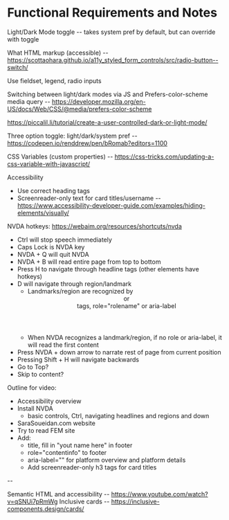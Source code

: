 # Functional Requirements and Notes

Light/Dark Mode toggle -- takes system pref by default, but can override with
toggle

What HTML markup (accessible) --
https://scottaohara.github.io/a11y_styled_form_controls/src/radio-button--switch/

Use fieldset, legend, radio inputs

Switching between light/dark modes via JS and Prefers-color-scheme media query
-- https://developer.mozilla.org/en-US/docs/Web/CSS/@media/prefers-color-scheme

https://piccalil.li/tutorial/create-a-user-controlled-dark-or-light-mode/

Three option toggle: light/dark/system pref --
https://codepen.io/renddrew/pen/bRomab?editors=1100

CSS Variables (custom properties) --
https://css-tricks.com/updating-a-css-variable-with-javascript/

Accessibility

-  Use correct heading tags
-  Screenreader-only text for card titles/username --
   https://www.accessibility-developer-guide.com/examples/hiding-elements/visually/

NVDA hotkeys: https://webaim.org/resources/shortcuts/nvda

-  Ctrl will stop speech immediately
-  Caps Lock is NVDA key
-  NVDA + Q will quit NVDA
-  NVDA + B will read entire page from top to bottom
-  Press H to navigate through headline tags (other elements have hotkeys)
-  D will navigate through region/landmark
   -  Landmarks/region are recognized by <header> or <main> tags,
      role="rolename" or aria-label
   -  When NVDA recognizes a landmark/region, if no role or aria-label, it will
      read the first content
-  Press NVDA + down arrow to narrate rest of page from current position
-  Pressing Shift + H will navigate backwards
-  Go to Top?
-  Skip to content?

Outline for video:

-  Accessibility overview
-  Install NVDA
   -  basic controls, Ctrl, navigating headlines and regions and down
-  SaraSoueidan.com website
-  Try to read FEM site
-  Add:
   -  title, fill in "yout name here" in footer
   -  role="contentinfo" to footer
   -  aria-label="" for platform overview and platform details
   -  Add screenreader-only h3 tags for card titles

--

Semantic HTML and accessibility -- https://www.youtube.com/watch?v=qSNUi7pRmWg
Inclusive cards -- https://inclusive-components.design/cards/
